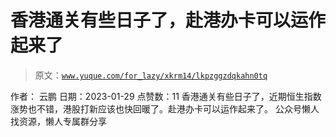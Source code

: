 # 香港通关有些日子了，赴港办卡可以运作起来了

> 原文：[`www.yuque.com/for_lazy/xkrm14/lkpzggzdqkahn0tq`](https://www.yuque.com/for_lazy/xkrm14/lkpzggzdqkahn0tq)

<ne-p id="u6950c224" data-lake-id="u6950c224"><ne-text id="u9b348d2f">作者： 云鹏</ne-text></ne-p> <ne-p id="ub86ab850" data-lake-id="ub86ab850"><ne-text id="u84868e37">日期：2023-01-29</ne-text></ne-p> <ne-p id="uaaab1d8d" data-lake-id="uaaab1d8d"><ne-text id="u5d8d17ec">点赞数：</ne-text><ne-text id="ua6394644" ne-bold="true">11</ne-text></ne-p> <ne-hole id="uc895aaf0" data-lake-id="uc895aaf0"><ne-card data-card-name="hr" data-card-type="block" id="JtdTV" data-event-boundary="card"><ne-p id="u4c00c82d" data-lake-id="u4c00c82d"><ne-text id="u99564db9">香港通关有些日子了，近期恒生指数涨势也不错，港股打新应该也快回暖了。赴港办卡可以运作起来了。</ne-text></ne-p> <ne-hole id="uc4bef518" data-lake-id="uc4bef518"><ne-card data-card-name="hr" data-card-type="block" id="YommN" data-event-boundary="card"><ne-p id="u7c21212e" data-lake-id="u7c21212e"><ne-text id="u4fb40441">公众号懒人找资源，懒人专属群分享</ne-text></ne-p></ne-card></ne-hole></ne-card></ne-hole>